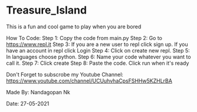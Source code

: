 # Treasure_Island

This is a fun and cool game to play when you are bored

How To Code:
Step 1: Copy the code from main.py 
Step 2: Go to https://www.repl.it
Step 3: If you are a new user to repl click sign up. If you have an account in repl click Login 
Step 4: Click on create new repl. 
Step 5: In languages choose python. 
Step 6: Name your code whatever you want to call it. 
Step 7: Click create 
Step 8: Paste the code. Click run when it's ready

Don't Forget to subscrobe my Youtube Channel: https://www.youtube.com/channel/UCUuhvhaCpsFSHHw5KZHLrBA

Made By: Nandagopan Nk

Date: 27-05-2021
